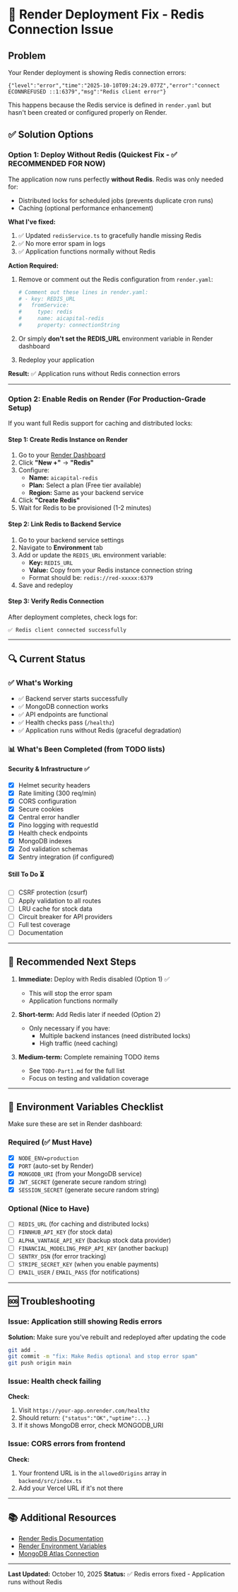 # 🚀 Render Deployment Fix - Redis Connection Issue

## Problem
Your Render deployment is showing Redis connection errors:
```
{"level":"error","time":"2025-10-10T09:24:29.077Z","error":"connect ECONNREFUSED ::1:6379","msg":"Redis client error"}
```

This happens because the Redis service is defined in `render.yaml` but hasn't been created or configured properly on Render.

## ✅ Solution Options

### Option 1: Deploy Without Redis (Quickest Fix - ✅ RECOMMENDED FOR NOW)

The application now runs perfectly **without Redis**. Redis was only needed for:
- Distributed locks for scheduled jobs (prevents duplicate cron runs)
- Caching (optional performance enhancement)

**What I've fixed:**
1. ✅ Updated `redisService.ts` to gracefully handle missing Redis
2. ✅ No more error spam in logs
3. ✅ Application functions normally without Redis

**Action Required:**
1. Remove or comment out the Redis configuration from `render.yaml`:
   ```yaml
   # Comment out these lines in render.yaml:
   # - key: REDIS_URL
   #   fromService:
   #     type: redis
   #     name: aicapital-redis
   #     property: connectionString
   ```

2. Or simply **don't set the REDIS_URL** environment variable in Render dashboard
3. Redeploy your application

**Result:** ✅ Application runs without Redis connection errors

---

### Option 2: Enable Redis on Render (For Production-Grade Setup)

If you want full Redis support for caching and distributed locks:

#### Step 1: Create Redis Instance on Render

1. Go to your [Render Dashboard](https://dashboard.render.com/)
2. Click **"New +"** → **"Redis"**
3. Configure:
   - **Name:** `aicapital-redis`
   - **Plan:** Select a plan (Free tier available)
   - **Region:** Same as your backend service
4. Click **"Create Redis"**
5. Wait for Redis to be provisioned (1-2 minutes)

#### Step 2: Link Redis to Backend Service

1. Go to your backend service settings
2. Navigate to **Environment** tab
3. Add or update the `REDIS_URL` environment variable:
   - **Key:** `REDIS_URL`
   - **Value:** Copy from your Redis instance connection string
   - Format should be: `redis://red-xxxxx:6379`
4. Save and redeploy

#### Step 3: Verify Redis Connection

After deployment completes, check logs for:
```
✅ Redis client connected successfully
```

---

## 🔍 Current Status

### ✅ What's Working
- ✅ Backend server starts successfully
- ✅ MongoDB connection works
- ✅ API endpoints are functional
- ✅ Health checks pass (`/healthz`)
- ✅ Application runs without Redis (graceful degradation)

### 📊 What's Been Completed (from TODO lists)

#### Security & Infrastructure ✅
- [x] Helmet security headers
- [x] Rate limiting (300 req/min)
- [x] CORS configuration
- [x] Secure cookies
- [x] Central error handler
- [x] Pino logging with requestId
- [x] Health check endpoints
- [x] MongoDB indexes
- [x] Zod validation schemas
- [x] Sentry integration (if configured)

#### Still To Do ⏳
- [ ] CSRF protection (csurf)
- [ ] Apply validation to all routes
- [ ] LRU cache for stock data
- [ ] Circuit breaker for API providers
- [ ] Full test coverage
- [ ] Documentation

---

## 🎯 Recommended Next Steps

1. **Immediate:** Deploy with Redis disabled (Option 1) ✅
   - This will stop the error spam
   - Application functions normally

2. **Short-term:** Add Redis later if needed (Option 2)
   - Only necessary if you have:
     - Multiple backend instances (need distributed locks)
     - High traffic (need caching)

3. **Medium-term:** Complete remaining TODO items
   - See `TODO-Part1.md` for the full list
   - Focus on testing and validation coverage

---

## 📝 Environment Variables Checklist

Make sure these are set in Render dashboard:

### Required (✅ Must Have)
- [x] `NODE_ENV=production`
- [x] `PORT` (auto-set by Render)
- [x] `MONGODB_URI` (from your MongoDB service)
- [x] `JWT_SECRET` (generate secure random string)
- [x] `SESSION_SECRET` (generate secure random string)

### Optional (Nice to Have)
- [ ] `REDIS_URL` (for caching and distributed locks)
- [ ] `FINNHUB_API_KEY` (for stock data)
- [ ] `ALPHA_VANTAGE_API_KEY` (backup stock data provider)
- [ ] `FINANCIAL_MODELING_PREP_API_KEY` (another backup)
- [ ] `SENTRY_DSN` (for error tracking)
- [ ] `STRIPE_SECRET_KEY` (when you enable payments)
- [ ] `EMAIL_USER` / `EMAIL_PASS` (for notifications)

---

## 🆘 Troubleshooting

### Issue: Application still showing Redis errors
**Solution:** Make sure you've rebuilt and redeployed after updating the code
```bash
git add .
git commit -m "fix: Make Redis optional and stop error spam"
git push origin main
```

### Issue: Health check failing
**Check:** 
1. Visit `https://your-app.onrender.com/healthz`
2. Should return: `{"status":"OK","uptime":...}`
3. If it shows MongoDB error, check MONGODB_URI

### Issue: CORS errors from frontend
**Check:**
1. Your frontend URL is in the `allowedOrigins` array in `backend/src/index.ts`
2. Add your Vercel URL if it's not there

---

## 📚 Additional Resources

- [Render Redis Documentation](https://render.com/docs/redis)
- [Render Environment Variables](https://render.com/docs/environment-variables)
- [MongoDB Atlas Connection](https://render.com/docs/deploy-mongodb)

---

**Last Updated:** October 10, 2025
**Status:** ✅ Redis errors fixed - Application runs without Redis

